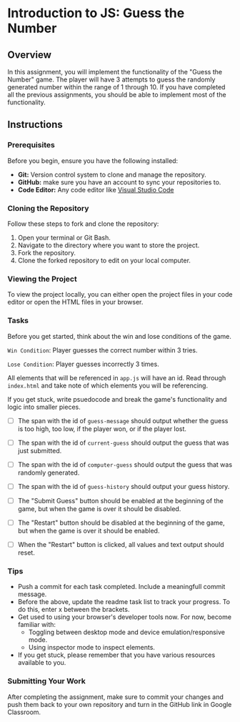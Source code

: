 # Introduction to JS: Guess the Number

## Overview
In this assignment, you will implement the functionality of the "Guess the Number" game. The player will have 3 attempts to guess the randomly generated number within the range of 1 through 10. If you have completed all the previous assignments, you should be able to implement most of the functionality.

## Instructions

### Prerequisites

Before you begin, ensure you have the following installed:

- **Git:** Version control system to clone and manage the repository.
- **GitHub:** make sure you have an account to sync your repositories to.
- **Code Editor:** Any code editor like [Visual Studio Code](https://code.visualstudio.com/)

### Cloning the Repository

Follow these steps to fork and clone the repository:

1. Open your terminal or Git Bash.
2. Navigate to the directory where you want to store the project.
3. Fork the repository.
4. Clone the forked repository to edit on your local computer.

### Viewing the Project

To view the project locally, you can either open the project files in your code editor or open the HTML files in your browser.

### Tasks
Before you get started, think about the win and lose conditions of the game.

`Win Condition`: Player guesses the correct number within 3 tries.

`Lose Condition`: Player guesses incorrectly 3 times.

All elements that will be referenced in `app.js` will have an id. Read through `index.html` and take note of which elements you will be referencing.

If you get stuck, write psuedocode and break the game's functionality and logic into smaller pieces.

- [ ] The span with the id of `guess-message` should output whether the guess is too high, too low, if the player won, or if the player lost.
- [ ] The span with the id of `current-guess` should output the guess that was just submitted.
- [ ] The span with the id of `computer-guess` should output the guess that was randomly generated.
- [ ] The span with the id of `guess-history` should output your guess history.
- [ ] The "Submit Guess" button should be enabled at the beginning of the game, but when the game is over it should be disabled.
- [ ] The "Restart" button should be disabled at the beginning of the game, but when the game is over it should be enabled.
- [ ] When the "Restart" button is clicked, all values and text output should reset.


### Tips
- Push a commit for each task completed. Include a meaningfull commit message.
- Before the above, update the readme task list to track your progress. To do this, enter x between the brackets.
- Get used to using your browser's developer tools now. For now, become familiar with:
    - Toggling between desktop mode and device emulation/responsive mode.
    - Using inspector mode to inspect elements.
- If you get stuck, please remember that you have various resources available to you.


### Submitting Your Work

After completing the assignment, make sure to commit your changes and push them back to your own repository and turn in the GitHub link in Google Classroom.